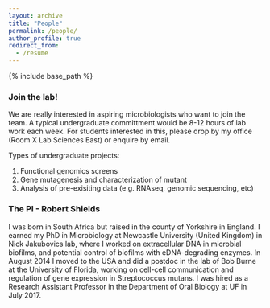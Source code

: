 ```yaml
---
layout: archive
title: "People"
permalink: /people/
author_profile: true
redirect_from:
  - /resume
---
```


{% include base_path %}

### Join the lab!

We are really interested in aspiring microbiologists who want to join the team. A typical undergraduate committment would be 8-12 hours of lab work each week. For students interested in this, please drop by my office (Room X Lab Sciences East) or enquire by email.

Types of undergraduate projects:
1) Functional genomics screens
2) Gene mutagenesis and characterization of mutant
3) Analysis of pre-exisiting data (e.g. RNAseq, genomic sequencing, etc)

### The PI - Robert Shields

I was born in South Africa but raised in the county of Yorkshire in England. I earned my PhD in Microbiology at Newcastle University (United Kingdom) in Nick Jakubovics lab, where I worked on extracellular DNA in microbial biofilms, and potential control of biofilms with eDNA-degrading enzymes. In August 2014 I moved to the USA and did a postdoc in the lab of Bob Burne at the University of Florida, working on cell-cell communication and regulation of gene expression in Streptococcus mutans. I was hired as a Research Assistant Professor in the Department of Oral Biology at UF in July 2017.

